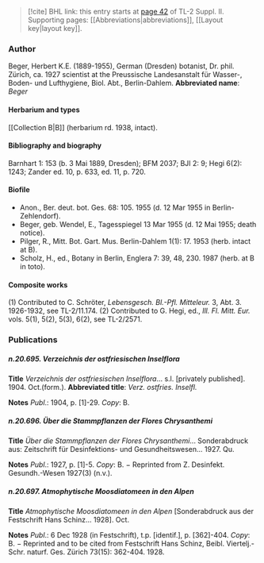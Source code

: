 > [!cite] BHL link: this entry starts at [page 42](https://www.biodiversitylibrary.org/page/33265239) of TL-2 Suppl. II.
> Supporting pages: [[Abbreviations|abbreviations]], [[Layout key|layout key]].

### Author

Beger, Herbert K.E. (1889-1955), German (Dresden) botanist, Dr. phil. Zürich, ca. 1927 scientist at the Preussische Landesanstalt für Wasser-, Boden- und Lufthygiene, Biol. Abt., Berlin-Dahlem. 
**Abbreviated name**: *Beger*

#### Herbarium and types

[[Collection B|B]] (herbarium rd. 1938, intact).

#### Bibliography and biography

Barnhart 1: 153 (b. 3 Mai 1889, Dresden); BFM 2037; BJI 2: 9; Hegi 6(2): 1243; Zander ed. 10, p. 633, ed. 11, p. 720.

#### Biofile

- Anon., Ber. deut. bot. Ges. 68: 105. 1955 (d. 12 Mar 1955 in Berlin-Zehlendorf).
- Beger, geb. Wendel, E., Tagesspiegel 13 Mar 1955 (d. 12 Mai 1955; death notice).
- Pilger, R., Mitt. Bot. Gart. Mus. Berlin-Dahlem 1(1): 17. 1953 (herb. intact at B).
- Scholz, H., ed., Botany in Berlin, Englera 7: 39, 48, 230. 1987 (herb. at B in toto).

#### Composite works

(1) Contributed to C. Schröter, *Lebensgesch. Bl.-Pfl. Mitteleur.* 3, Abt. 3. 1926-1932, see TL-2/11.174.
(2) Contributed to G. Hegi, ed., *Ill. Fl. Mitt. Eur.* vols. 5(1), 5(2), 5(3), 6(2), see TL-2/2571.

### Publications

##### n.20.695. Verzeichnis der ostfriesischen Inselflora

**Title**
*Verzeichnis der ostfriesischen Inselflora*... s.l. \[privately published\]. 1904. Oct.(form.).
**Abbreviated title**: *Verz. ostfries. Inselfl.*

**Notes**
*Publ*.: 1904, p. \[1\]-29. *Copy*: B.

##### n.20.696. Über die Stammpflanzen der Flores Chrysanthemi

**Title**
*Über die Stammpflanzen der Flores Chrysanthemi*... Sonderabdruck aus: Zeitschrift für Desinfektions- und Gesundheitswesen... 1927. Qu.

**Notes**
*Publ*.: 1927, p. \[1\]-5. *Copy*: B. − Reprinted from Z. Desinfekt. Gesundh.-Wesen 1927(3) (n.v.).

##### n.20.697. Atmophytische Moosdiatomeen in den Alpen

**Title**
*Atmophytische Moosdiatomeen in den Alpen* \[Sonderabdruck aus der Festschrift Hans Schinz... 1928\]. Oct.

**Notes**
*Publ*.: 6 Dec 1928 (in Festschrift), t.p. \[identif.\], p. \[362\]-404. *Copy*: B. − Reprinted and to be cited from Festschrift Hans Schinz, Beibl. Viertelj.-Schr. naturf. Ges. Zürich 73(15): 362-404. 1928.

